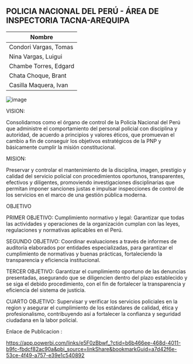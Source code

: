 ## POLICIA NACIONAL DEL PERÚ - ÁREA DE INSPECTORIA TACNA-AREQUIPA

| Nombre                |
|-----------------------|
| Condori Vargas, Tomas |
| Nina Vargas, Luigui   |
| Chambe Torres, Edgard |
| Chata Choque, Brant   |
| Casilla Maquera, Ivan |

![image](https://github.com/UPT-FAING-EPIS/proyecto-si885-2024-i-u1-chata_chambe_nina_condori_casilla/assets/90207441/496b28fd-7f96-4760-8e43-754bc62c0ba9)

VISION:

Consolidarnos como el órgano de control de la Policía Nacional del Perú que administre el comportamiento del personal policial con disciplina y autoridad, de acuerdo a principios y valores éticos, que promuevan el cambio a fin de conseguir los objetivos estratégicos de la PNP y básicamente cumplir la misión constitucional.


MISION:

Preservar y controlar el mantenimiento de la disciplina, imagen, prestigio y calidad del servicio policial con procedimientos oportunos, transparentes, efectivos y diligentes, promoviendo investigaciones disciplinarias que permitan imponer sanciones justas e impulsar inspecciones de control de los servicios en el marco de una gestión pública moderna.


OBJETIVO

PRIMER OBJETIVO: Cumplimiento normativo y legal: Garantizar que todas las actividades y operaciones de la organización cumplan con las leyes, regulaciones y normativas aplicables en el Perú.

SEGUNDO OBJETIVO: Coordinar evaluaciones a través de informes de auditoría elaborados por entidades especializadas, para garantizar el cumplimiento de normativas y buenas prácticas, fortaleciendo la transparencia y eficiencia institucional.

TERCER OBJETIVO: Garantizar el cumplimiento oportuno de las denuncias presentadas, asegurando que se diligencien dentro del plazo establecido y se siga el debido procedimiento, con el fin de fortalecer la transparencia y eficiencia del sistema de justicia.

CUARTO OBJETIVO: Supervisar y verificar los servicios policiales en la region y asegurar el cumplimiento de los estándares de calidad, ética y profesionalismo, contribuyendo así a fortalecer la confianza y seguridad ciudadana en la labor policial.


Enlace de Publicacion :

https://app.powerbi.com/links/e5F0zBbwf_?ctid=b6b466ee-468d-4011-b9fc-fbdcf82ac90a&pbi_source=linkShare&bookmarkGuid=a7d42f6e-53ce-4f49-a757-e39e1c540892
